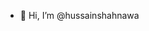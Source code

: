 - 👋 Hi, I’m @hussainshahnawa
<!---
hussainshahnawaz/hussainshahnawaz is a ✨ special ✨ repository because its `README.md` (this file) appears on your GitHub profile.
You can click the Preview link to take a look at your changes.
--->
